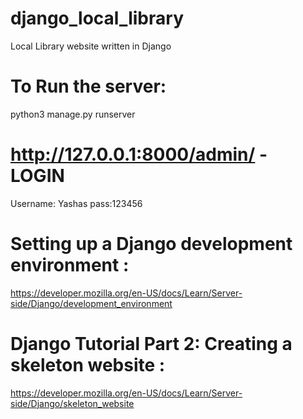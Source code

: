 # django_local_library
Local Library website written in Django

# To Run the server: 
python3 manage.py runserver

# http://127.0.0.1:8000/admin/ - LOGIN
Username: Yashas
pass:123456

# Setting up a Django development environment : 
https://developer.mozilla.org/en-US/docs/Learn/Server-side/Django/development_environment

# Django Tutorial Part 2: Creating a skeleton website : 
https://developer.mozilla.org/en-US/docs/Learn/Server-side/Django/skeleton_website